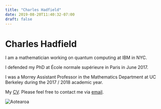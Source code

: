 ```yaml
---
title: "Charles Hadfield"
date: 2019-08-20T11:40:32-07:00
draft: false
---
```


# Charles Hadfield

I am a mathematician working on quantum computing at IBM in NYC.

I defended my PhD at École normale supérieure in Paris in June 2017.

I was a Morrey Assistant Professor in the Mathematics Department at UC Berkeley during the 2017 / 2018 academic year.

My [CV](/pdf/cv.pdf). Please feel free to contact me via [email](mailto:charles.hadfield@gmail.com).

<img id="cricket" src="./img/cricket.jpeg" alt="Aotearoa">
